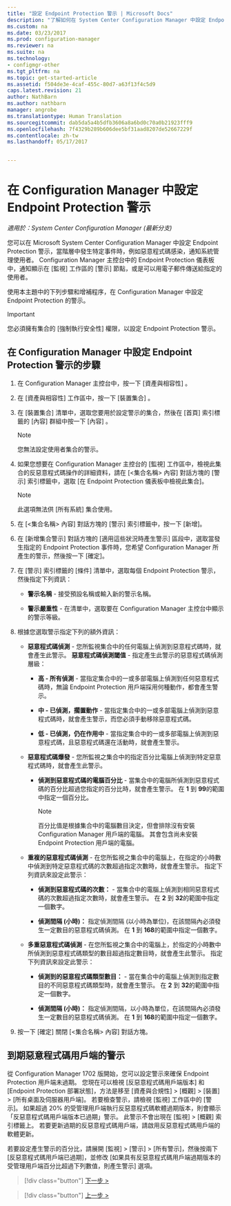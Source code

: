 ```yaml
---
title: "設定 Endpoint Protection 警示 | Microsoft Docs"
description: "了解如何在 System Center Configuration Manager 中設定 Endpoint Protection 警示。"
ms.custom: na
ms.date: 03/23/2017
ms.prod: configuration-manager
ms.reviewer: na
ms.suite: na
ms.technology:
- configmgr-other
ms.tgt_pltfrm: na
ms.topic: get-started-article
ms.assetid: f504de3e-4caf-455c-80d7-a63f13f4c5d9
caps.latest.revision: 21
author: NathBarn
ms.author: nathbarn
manager: angrobe
ms.translationtype: Human Translation
ms.sourcegitcommit: dab5da5a4b5dfb3606a8a6bd0c70a0b21923fff9
ms.openlocfilehash: 7f4329b289b606dee5bf31aad8207de52667229f
ms.contentlocale: zh-tw
ms.lasthandoff: 05/17/2017


---
```


#  <a name="configure-alerts-for-endpoint-protection-in-configuration-manager"></a>在 Configuration Manager 中設定 Endpoint Protection 警示

*適用於：System Center Configuration Manager (最新分支)*

 您可以在 Microsoft System Center Configuration Manager 中設定 Endpoint Protection 警示，當階層中發生特定事件時，例如惡意程式碼感染，通知系統管理使用者。 Configuration Manager 主控台中的 Endpoint Protection 儀表板中，通知顯示在 [監視] 工作區的 [警示] 節點，或是可以用電子郵件傳送給指定的使用者。

 使用本主題中的下列步驟和增補程序，在 Configuration Manager 中設定 Endpoint Protection 的警示。

> [!IMPORTANT]
>  您必須擁有集合的 [強制執行安全性] 權限，以設定 Endpoint Protection 警示。

## <a name="steps-to-configure-alerts-for-endpoint-protection-in-configuration-manager"></a>在 Configuration Manager 中設定 Endpoint Protection 警示的步驟

1.  在 Configuration Manager 主控台中，按一下 [資產與相容性] 。

2.  在 [資產與相容性]  工作區中，按一下 [裝置集合] 。

3.  在 [裝置集合]  清單中，選取您要用於設定警示的集合，然後在 [首頁]  索引標籤的 [內容]  群組中按一下 [內容] 。

    > [!NOTE]
    >  您無法設定使用者集合的警示。

4.  如果您想要在 Configuration Manager 主控台的 [監視] 工作區中，檢視此集合的反惡意程式碼操作的詳細資料，請在 [<集合名稱\> 內容] 對話方塊的 [警示] 索引標籤中，選取 [在 Endpoint Protection 儀表板中檢視此集合]。

    > [!NOTE]
    >  此選項無法供 [所有系統]  集合使用。

5.  在 [<集合名稱\> 內容] 對話方塊的 [警示] 索引標籤中，按一下 [新增]。

6.  在 [新增集合警示] 對話方塊的 [適用這些狀況時產生警示] 區段中，選取當發生指定的 Endpoint Protection 事件時，您希望 Configuration Manager 所產生的警示，然後按一下 [確定]。

7.  在 [警示] 索引標籤的 [條件] 清單中，選取每個 Endpoint Protection 警示，然後指定下列資訊：

    -   **警示名稱** - 接受預設名稱或輸入新的警示名稱。

    -   **警示嚴重性** - 在清單中，選取要在 Configuration Manager 主控台中顯示的警示等級。

8.  根據您選取警示指定下列的額外資訊：

    -   **惡意程式碼偵測** - 您所監視集合中的任何電腦上偵測到惡意程式碼時，就會產生此警示。 **惡意程式碼偵測閾值** - 指定產生此警示的惡意程式碼偵測層級：

        -   **高 - 所有偵測** - 當指定集合中的一或多部電腦上偵測到任何惡意程式碼時，無論 Endpoint Protection 用戶端採用何種動作，都會產生警示。

        -   **中 - 已偵測，擱置動作** - 當指定集合中的一或多部電腦上偵測到惡意程式碼時，就會產生警示，而您必須手動移除惡意程式碼。

        -   **低 - 已偵測，仍在作用中** - 當指定集合中的一或多部電腦上偵測到惡意程式碼，且惡意程式碼還在活動時，就會產生警示。

    -   **惡意程式碼爆發** - 您所監視之集合中的指定百分比電腦上偵測到特定惡意程式碼時，就會產生此警示。

        -   **偵測到惡意程式碼的電腦百分比** - 當集合中的電腦所偵測到惡意程式碼的百分比超過您指定的百分比時，就會產生警示。 在 **1** 到 **99**的範圍中指定一個百分比。

            > [!NOTE]
            >  百分比值是根據集合中的電腦數目決定，但會排除沒有安裝 Configuration Manager 用戶端的電腦。 其會包含尚未安裝 Endpoint Protection 用戶端的電腦。

    -   **重複的惡意程式碼偵測** - 在您所監視之集合中的電腦上，在指定的小時數中偵測到特定惡意程式碼的次數超過指定次數時，就會產生警示。 指定下列資訊來設定此警示：

        -   **偵測到惡意程式碼的次數：** - 當集合中的電腦上偵測到相同惡意程式碼的次數超過指定次數時，就會產生警示。 在 **2** 到 **32**的範圍中指定一個數字。

        -   **偵測間隔 (小時)：** 指定偵測間隔 (以小時為單位)，在該間隔內必須發生一定數目的惡意程式碼偵測。 在 **1** 到 **168**的範圍中指定一個數字。

    -   **多重惡意程式碼偵測** - 在您所監視之集合中的電腦上，於指定的小時數中所偵測到惡意程式碼類型的數目超過指定數目時，就會產生此警示。 指定下列資訊來設定此警示：

        -   **偵測到的惡意程式碼類型數目：** - 當在集合中的電腦上偵測到指定數目的不同惡意程式碼類型時，就會產生警示。 在 **2** 到 **32**的範圍中指定一個數字。

        -   **偵測間隔 (小時)：** 指定偵測間隔，以小時為單位，在該間隔內必須發生一定數目的惡意程式碼偵測。 在 **1** 到 **168**的範圍中指定一個數字。

9. 按一下 [確定] 關閉 [<集合名稱\> 內容] 對話方塊。  

## <a name="alert-for-outdated-malware-client"></a>到期惡意程式碼用戶端的警示

從 Configuration Manager 1702 版開始，您可以設定警示來確保 Endpoint Protection 用戶端未過期。 您現在可以檢視 [反惡意程式碼用戶端版本] 和 [Endpoint Protection 部署狀態]，方法是移至 [資產與合規性] > [概觀] > [裝置] > [所有桌面及伺服器用戶端]。 若要檢查警示，請檢視 [監視] 工作區中的 [警示]。 如果超過 20% 的受管理用戶端執行反惡意程式碼軟體過期版本，則會顯示「反惡意程式碼用戶端版本已過期」警示。 此警示不會出現在 [監視] > [概觀] 索引標籤上。 若要更新過期的反惡意程式碼用戶端，請啟用反惡意程式碼用戶端的軟體更新。

若要設定產生警示的百分比，請展開 [監視] > [警示] > [所有警示]，然後按兩下 [反惡意程式碼用戶端已過期]，並修改 [如果具有反惡意程式碼用戶端過期版本的受管理用戶端百分比超過下列數值，則產生警示] 選項。

> [!div class="button"]
[下一步 >](endpoint-definition-updates.md)

> [!div class="button"]
[上一步 >](endpoint-protection-site-role.md)


